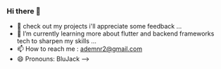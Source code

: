### Hi there 👋


- 🔭 check out my projects i'll appreciate some feedback ...
- 🌱 I’m currently learning more about flutter and backend frameworks tech to sharpen my skills ...
- 📫 How to reach me : ademnr2@gmail.com
- 😄 Pronouns: BluJack
-->
